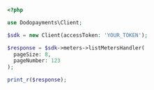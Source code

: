 ```php
<?php

use Dodopayments\Client;

$sdk = new Client(accessToken: 'YOUR_TOKEN');

$response = $sdk->meters->listMetersHandler(
  pageSize: 8,
  pageNumber: 123
);

print_r($response);

```


<!-- This file was generated by liblab | https://liblab.com/ -->